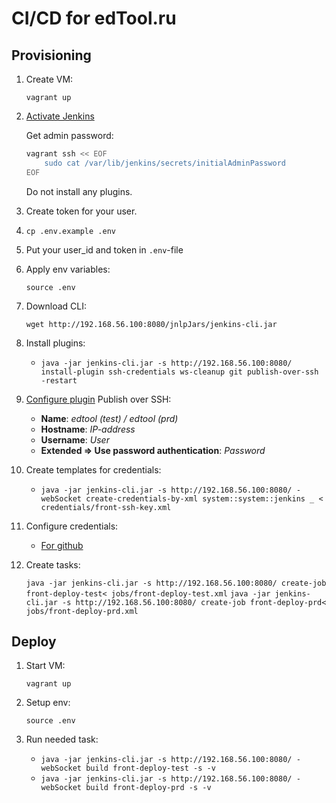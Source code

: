 # CI/CD for edTool.ru

## Provisioning

1. Create VM: 

    `vagrant up`

1. [Activate Jenkins](http://192.168.56.100:8080)

    Get admin password:
    ```sh
    vagrant ssh << EOF
        sudo cat /var/lib/jenkins/secrets/initialAdminPassword
    EOF
    ```
    Do not install any plugins.

1. Create token for your user.

1. `cp .env.example .env`

1. Put your user_id and token in `.env`-file

1. Apply env variables:

    `source .env`

1. Download CLI:

    `wget http://192.168.56.100:8080/jnlpJars/jenkins-cli.jar`

1. Install plugins:

    - `java -jar jenkins-cli.jar -s http://192.168.56.100:8080/ install-plugin ssh-credentials ws-cleanup git publish-over-ssh -restart`

1. [Configure plugin](http://192.168.56.100:8080/configure) Publish over SSH: 
    - **Name**: *edtool (test) / edtool (prd)*
    - **Hostname**: *IP-address*
    - **Username**: *User*
    - **Extended => Use password authentication**: *Password*

1. Create templates for credentials:

    - `java -jar jenkins-cli.jar -s http://192.168.56.100:8080/ -webSocket create-credentials-by-xml system::system::jenkins _ < credentials/front-ssh-key.xml`

1. Configure credentials:
    - [For github](http://192.168.56.100:8080/credentials/store/system/domain/_/credential/front-ssh-key/update)
 
1. Create tasks:

    `java -jar jenkins-cli.jar -s http://192.168.56.100:8080/ create-job front-deploy-test< jobs/front-deploy-test.xml`
    `java -jar jenkins-cli.jar -s http://192.168.56.100:8080/ create-job front-deploy-prd< jobs/front-deploy-prd.xml`

## Deploy

1. Start VM:

    `vagrant up`

1. Setup env:

    `source .env`

1. Run needed task:

    - `java -jar jenkins-cli.jar -s http://192.168.56.100:8080/ -webSocket build front-deploy-test -s -v`
    - `java -jar jenkins-cli.jar -s http://192.168.56.100:8080/ -webSocket build front-deploy-prd -s -v`